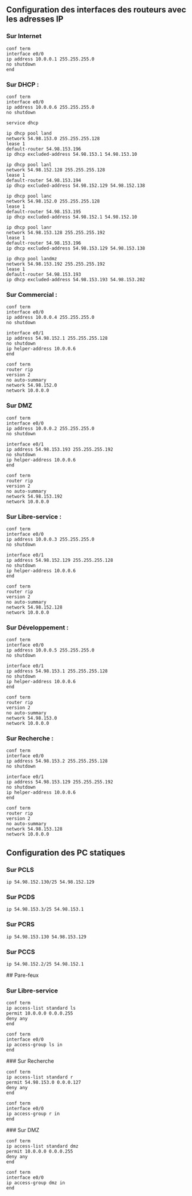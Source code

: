 ## Configuration des interfaces des routeurs avec les adresses IP

### Sur Internet
```
conf term
interface e0/0
ip address 10.0.0.1 255.255.255.0
no shutdown
end
```

### Sur DHCP :
```
conf term
interface e0/0
ip address 10.0.0.6 255.255.255.0
no shutdown

service dhcp

ip dhcp pool land
network 54.98.153.0 255.255.255.128
lease 1
default-router 54.98.153.196
ip dhcp excluded-address 54.98.153.1 54.98.153.10

ip dhcp pool lanl
network 54.98.152.128 255.255.255.128
lease 1
default-router 54.98.153.194
ip dhcp excluded-address 54.98.152.129 54.98.152.138

ip dhcp pool lanc
network 54.98.152.0 255.255.255.128
lease 1
default-router 54.98.153.195
ip dhcp excluded-address 54.98.152.1 54.98.152.10

ip dhcp pool lanr
network 54.98.153.128 255.255.255.192
lease 1
default-router 54.98.153.196
ip dhcp excluded-address 54.98.153.129 54.98.153.138

ip dhcp pool landmz
network 54.98.153.192 255.255.255.192
lease 1
default-router 54.98.153.193
ip dhcp excluded-address 54.98.153.193 54.98.153.202
```

### Sur Commercial :
```
conf term
interface e0/0 
ip address 10.0.0.4 255.255.255.0
no shutdown

interface e0/1 
ip address 54.98.152.1 255.255.255.128
no shutdown
ip helper-address 10.0.0.6
end

conf term
router rip
version 2
no auto-summary
network 54.98.152.0
network 10.0.0.0
```

### Sur DMZ
```
conf term
interface e0/0
ip address 10.0.0.2 255.255.255.0
no shutdown

interface e0/1
ip address 54.98.153.193 255.255.255.192
no shutdown
ip helper-address 10.0.0.6
end

conf term
router rip
version 2
no auto-summary
network 54.98.153.192
network 10.0.0.0
```

### Sur Libre-service :
```
conf term
interface e0/0
ip address 10.0.0.3 255.255.255.0
no shutdown

interface e0/1
ip address 54.98.152.129 255.255.255.128
no shutdown
ip helper-address 10.0.0.6
end

conf term
router rip
version 2
no auto-summary
network 54.98.152.128
network 10.0.0.0
```

### Sur Développement :
```
conf term
interface e0/0
ip address 10.0.0.5 255.255.255.0
no shutdown

interface e0/1
ip address 54.98.153.1 255.255.255.128
no shutdown
ip helper-address 10.0.0.6
end

conf term
router rip
version 2
no auto-summary
network 54.98.153.0
network 10.0.0.0
```

### Sur Recherche :
```
conf term
interface e0/0
ip address 54.98.153.2 255.255.255.128
no shutdown

interface e0/1 
ip address 54.98.153.129 255.255.255.192
no shutdown
ip helper-address 10.0.0.6
end

conf term
router rip
version 2
no auto-summary
network 54.98.153.128
network 10.0.0.0
```

## Configuration des PC statiques
### Sur PCLS
```
ip 54.98.152.130/25 54.98.152.129
```

### Sur PCDS
```
ip 54.98.153.3/25 54.98.153.1
```

### Sur PCRS
```
ip 54.98.153.130 54.98.153.129
```

### Sur PCCS
```
ip 54.98.152.2/25 54.98.152.1
```

## Pare-feux
### Sur Libre-service
```
conf term
ip access-list standard ls
permit 10.0.0.0 0.0.0.255
deny any
end

conf term
interface e0/0
ip access-group ls in
end
```

### Sur Recherche
```
conf term
ip access-list standard r
permit 54.98.153.0 0.0.0.127
deny any
end

conf term
interface e0/0
ip access-group r in
end
```

### Sur DMZ
```
conf term
ip access-list standard dmz
permit 10.0.0.0 0.0.0.255
deny any
end

conf term
interface e0/0
ip access-group dmz in
end
```